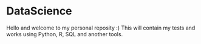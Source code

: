 # DataScience
Hello and welcome to my personal reposity :) This will contain my tests and works using Python, R, SQL and another tools.
